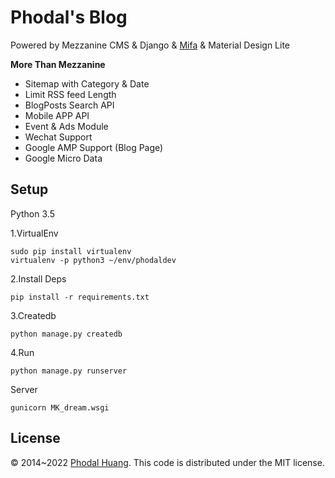 # Phodal's Blog

Powered by Mezzanine CMS & Django & [Mifa](https://github.com/phodal/mifa) & Material Design Lite

**More Than Mezzanine**

- Sitemap with Category & Date
- Limit RSS feed Length
- BlogPosts Search API
- Mobile APP API
- Event & Ads Module
- Wechat Support
- Google AMP Support (Blog Page)
- Google Micro Data

Setup
---

Python 3.5

1.VirtualEnv 

```
sudo pip install virtualenv
virtualenv -p python3 ~/env/phodaldev
```

2.Install Deps

```
pip install -r requirements.txt
```

3.Createdb

```
python manage.py createdb
```

4.Run

```
python manage.py runserver
```

Server

```
gunicorn MK_dream.wsgi
```

License
---

© 2014~2022 [Phodal Huang][phodal]. This code is distributed under the MIT license.

[phodal]:http://www.phodal.com/
